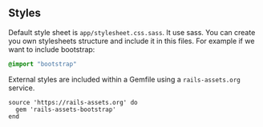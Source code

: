 ## Styles

Default style sheet is `app/stylesheet.css.sass`. It use sass. You can create you own stylesheets structure and include it in this files.
For example if we want to include bootstrap:

```sass
@import "bootstrap"
```

External styles are included within a Gemfile using a `rails-assets.org` service.

```
source 'https://rails-assets.org' do
  gem 'rails-assets-bootstrap'
end
```
